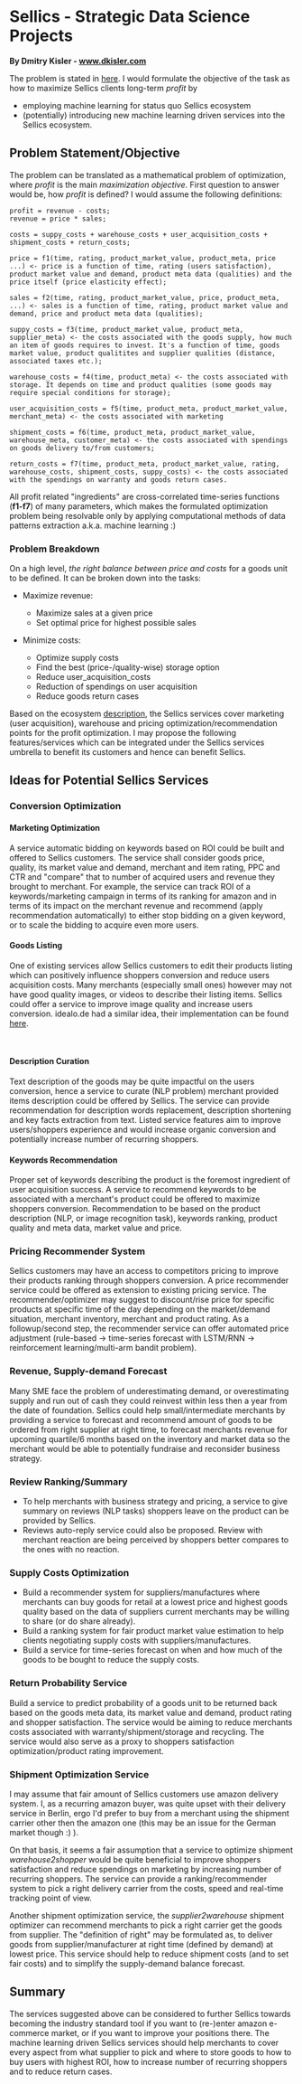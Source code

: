 # Sellics - Strategic Data Science Projects

**By Dmitry Kisler - www.dkisler.com**

The problem is stated in [here](../instructions/strategical_test-HoDS.pdf). I would formulate the objective of the task as how to maximize Sellics clients long-term *profit* by 

- employing machine learning for status quo Sellics ecosystem
- (potentially) introducing new machine learning driven services into the Sellics ecosystem.

## Problem Statement/Objective

The problem can be translated as a mathematical problem of optimization, where *profit* is the main *maximization objective*. First question to answer would be, how *profit* is defined? I would assume the following definitions:

```
profit = revenue - costs;
revenue = price * sales;

costs = suppy_costs + warehouse_costs + user_acquisition_costs + shipment_costs + return_costs;

price = f1(time, rating, product_market_value, product_meta, price ...) <- price is a function of time, rating (users satisfaction), product market value and demand, product meta data (qualities) and the price itself (price elasticity effect);

sales = f2(time, rating, product_market_value, price, product_meta, ...) <- sales is a function of time, rating, product market value and demand, price and product meta data (qualities);

suppy_costs = f3(time, product_market_value, product_meta, supplier_meta) <- the costs associated with the goods supply, how much an item of goods requires to invest. It's a function of time, goods market value, product qualitites and supplier qualities (distance, associated taxes etc.);

warehouse_costs = f4(time, product_meta) <- the costs associated with storage. It depends on time and product qualities (some goods may require special conditions for storage);

user_acquisition_costs = f5(time, product_meta, product_market_value, merchant_meta) <- the costs associated with marketing

shipment_costs = f6(time, product_meta, product_market_value, warehouse_meta, customer_meta) <- the costs associated with spendings on goods delivery to/from customers;

return_costs = f7(time, product_meta, product_market_value, rating, warehouse_costs, shipment_costs, suppy_costs) <- the costs associated with the spendings on warranty and goods return cases.

```

All profit related "ingredients" are cross-correlated time-series functions (**f1-f7**) of many parameters, which makes the formulated optimization problem being resolvable only by applying computational methods of data patterns extraction a.k.a. machine learning :)

### Problem Breakdown

On a high level, *the right balance between price and costs* for a goods unit to be defined. It can be broken down into the tasks:

- Maximize revenue:
  - Maximize sales at a given price
  - Set optimal price for highest possible sales

- Minimize costs:
  - Optimize supply costs
  - Find the best (price-/quality-wise) storage option
  - Reduce user_acquisition_costs
  - Reduction of spendings on user acquisition
  - Reduce goods return cases

Based on the ecosystem [description](../instructions/strategical_test-HoDS.pdf), the Sellics services cover marketing (user acquisition), warehouse and pricing optimization/recommendation points for the profit optimization. I may propose the following features/services which can be integrated under the Sellics services umbrella to benefit its customers and hence can benefit Sellics.

## Ideas for Potential Sellics Services

### Conversion Optimization

#### Marketing Optimization

A service automatic bidding on keywords based on ROI could be built and offered to Sellics customers. The service shall consider goods price, quality, its market value and demand, merchant and item rating, PPC and CTR and "compare" that to number of acquired users and revenue they brought to merchant. For example, the service can track ROI of a keywords/marketing campaign in terms of its ranking for amazon and in terms of its impact on the merchant revenue and recommend (apply recommendation automatically) to either stop bidding on a given keyword, or to scale the bidding to acquire even more users.

#### Goods Listing

One of existing services allow Sellics customers to edit their products listing which can positively influence shoppers conversion and reduce users acquisition costs. Many merchants (especially small ones) however may not have good quality images, or videos to describe their listing items. Sellics could offer a service to improve image quality and increase users conversion. idealo.de had a similar idea, their implementation can be found [here](https://github.com/idealo/image-super-resolution).

</br>

#### Description Curation

Text description of the goods may be quite impactful on the users conversion, hence a service to curate (NLP problem) merchant provided items description could be offered by Sellics. The service can provide recommendation for description words replacement, description shortening and key facts extraction from text. Listed service features aim to improve users/shoppers experience and would increase organic conversion and potentially increase number of recurring shoppers.  

#### Keywords Recommendation

Proper set of keywords describing the product is the foremost ingredient of user acquisition success. A service to recommend keywords to be associated with a merchant's product could be offered to maximize shoppers conversion. Recommendation to be based on the product description (NLP, or image recognition task), keywords ranking, product quality and meta data, market value and price.

### Pricing Recommender System

Sellics customers may have an access to competitors pricing to improve their products ranking through shoppers conversion. A price recommender service could be offered as extension to existing pricing service. The recommender/optimizer may suggest to discount/rise price for specific products at specific time of the day depending on the market/demand situation, merchant inventory, merchant and product rating. As a followup/second step, the recommender service can offer automated price adjustment (rule-based -> time-series forecast with LSTM/RNN -> reinforcement learning/multi-arm bandit problem).

### Revenue, Supply-demand Forecast

Many SME  face the problem of underestimating demand, or overestimating supply and run out of cash they could reinvest within less then a year from the date of foundation. Sellics could help small/intermediate merchants by providing a service to forecast and recommend amount of goods to be ordered from right supplier at right time, to forecast merchants revenue for upcoming quartile/6 months based on the inventory and market data so the merchant would be able to potentially fundraise and reconsider business strategy.

### Review Ranking/Summary

- To help merchants with business strategy and pricing, a service to give summary on reviews (NLP tasks) shoppers leave on the product can be provided by Sellics.
- Reviews auto-reply service could also be proposed. Review with merchant reaction are being perceived by shoppers better compares to the ones with no reaction.

### Supply Costs Optimization

- Build a recommender system for suppliers/manufactures where merchants can buy goods for retail at a lowest price and highest goods quality based on the data of suppliers current merchants may be willing to share (or do share already).
- Build a ranking system for fair product market value estimation to help clients negotiating supply costs with suppliers/manufactures.
- Build a service for time-series forecast on when and how much of the goods to be bought to reduce the supply costs.

### Return Probability Service

Build a service to predict probability of a goods unit to be returned back based on the goods meta data, its market value and demand, product rating and shopper satisfaction. The service would be aiming to reduce merchants costs associated with warranty/shipment/storage and recycling. The service would also serve as a proxy to shoppers satisfaction optimization/product rating improvement.

### Shipment Optimization Service

I may assume that fair amount of Sellics customers use amazon delivery system. I, as a recurring amazon buyer, was quite upset with their delivery service in Berlin, ergo I'd prefer to buy from a merchant using the shipment carrier other then the amazon one (this may be an issue for the German market though :) ).

On that basis, it seems a fair assumption that a service to optimize shipment *warehouse2shopper* would be quite beneficial to improve shoppers satisfaction and reduce spendings on marketing by increasing number of recurring shoppers. The service can provide a ranking/recommender system to pick a right delivery carrier from the costs, speed and real-time tracking point of view.

Another shipment optimization service, the *supplier2warehouse* shipment optimizer can recommend merchants to pick a right carrier get the goods from supplier. The "definition of right" may be formulated as, to deliver goods from supplier/manufacturer at right time (defined by demand) at lowest price. This service should help to reduce shipment costs (and to set fair costs) and to simplify the supply-demand balance forecast.

## Summary

The services suggested above can be considered to further Sellics towards becoming the industry standard tool if you want to (re-)enter amazon e-commerce market, or if you want to improve your positions there. The machine learning driven Sellics services should help merchants to cover every aspect from what supplier to pick and where to store goods to how to buy users with highest ROI, how to increase number of recurring shoppers and to reduce return cases.